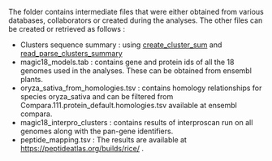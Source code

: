 The folder contains intermediate files that were either obtained from various databases, collaborators or created during the analyses. The other files can be created or retrieved as follows :

-  Clusters sequence summary : using [create_cluster_sum](scripts/create_cluster_sum.R) and [read_parse_clusters_summary](scripts/read_parse_clusters_summary.R)
-  magic18_models.tab : contains gene and protein ids of all the 18 genomes used in the analyses. These can be obtained from ensembl plants. 
-  oryza_sativa_from_homologies.tsv : contains homology relationships for species oryza_sativa and can be filtered from Compara.111.protein_default.homologies.tsv available at ensembl compara.
-  magic18_interpro_clusters : contains results of interproscan run on all genomes along with the pan-gene identifiers.
-  peptide_mapping.tsv : The results are available at https://peptideatlas.org/builds/rice/ . 
